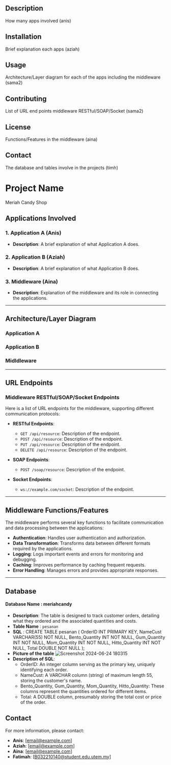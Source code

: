 ## Description
How many apps involved (anis)

## Installation
Brief explanation each apps (aziah)

## Usage
Architecture/Layer diagram for each of the apps including the middleware (sama2)

## Contributing
List of URL end points middleware RESTful/SOAP/Socket (sama2)

## License
Functions/Features in the middleware (aina)

## Contact
The database and tables involve in the projects (timh)




# Project Name
Meriah Candy Shop

## Applications Involved

### 1. Application A (Anis)
- **Description**: A brief explanation of what Application A does.

### 2. Application B (Aziah)
- **Description**: A brief explanation of what Application B does.

### 3. Middleware (Aina)
- **Description**: Explanation of the middleware and its role in connecting the applications.

---

## Architecture/Layer Diagram

### Application A

### Application B
### Midldleware



---

## URL Endpoints

### Middleware RESTful/SOAP/Socket Endpoints
Here is a list of URL endpoints for the middleware, supporting different communication protocols:

- **RESTful Endpoints**:
  - `GET /api/resource`: Description of the endpoint.
  - `POST /api/resource`: Description of the endpoint.
  - `PUT /api/resource`: Description of the endpoint.
  - `DELETE /api/resource`: Description of the endpoint.

- **SOAP Endpoints**:
  - `POST /soap/resource`: Description of the endpoint.
  
- **Socket Endpoints**:
  - `ws://example.com/socket`: Description of the endpoint.

---

## Middleware Functions/Features

The middleware performs several key functions to facilitate communication and data processing between the applications:

- **Authentication**: Handles user authentication and authorization.
- **Data Transformation**: Transforms data between different formats required by the applications.
- **Logging**: Logs important events and errors for monitoring and debugging.
- **Caching**: Improves performance by caching frequent requests.
- **Error Handling**: Manages errors and provides appropriate responses.

---

## Database
#### Database Name : meriahcandy
- **Description**: The table is designed to track customer orders, detailing what they ordered and the associated quantities and costs.
- **Table Name** : `pesanan`
- **SQL** :
  CREATE TABLE pesanan
(
    OrderID INT PRIMARY KEY,
    NameCust VARCHAR(55) NOT NULL,
    Bento_Quantity INT NOT NULL,
    Gum_Quantity INT NOT NULL,
    Mom_Quantity INT NOT NULL,
    Hitto_Quantity INT NOT NULL,
    Total DOUBLE NOT NULL
);
- **Picture of the table**
![Screenshot 2024-06-24 180315](https://github.com/FatimahJaafar/Project_DAD/assets/163825344/41b7c4fc-0ce3-4175-a6d3-35aa5eb97437)
- **Description of SQL**: 
  - OrderID: An integer column serving as the primary key, uniquely identifying each order.
  - NameCust: A VARCHAR column (string) of maximum length 55, storing the customer's name.
  - Bento_Quantity, Gum_Quantity, Mom_Quantity, Hitto_Quantity: These columns represent the quantities ordered for different items.
  - Total: A DOUBLE column, presumably storing the total cost or price of the order.

## Contact

For more information, please contact:

- **Anis**: [email@example.com]
- **Aziah**: [email@example.com]
- **Aina**: [email@example.com]
- **Fatimah**: [B032210140@student.edu.utem.my]
